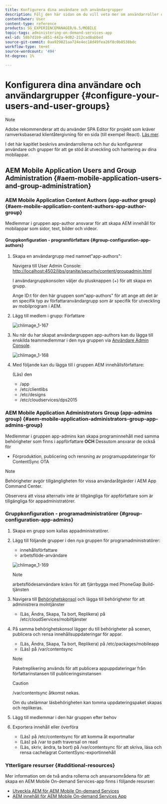 ```yaml
---
title: Konfigurera dina användare och användargrupper
description: Följ den här sidan om du vill veta mer om användarroller och hur du konfigurerar användare och grupper så att de kan hantera redigering och hantering av appen för on-demand-tjänster.
contentOwner: User
content-type: reference
products: SG_EXPERIENCEMANAGER/6.5/MOBILE
topic-tags: administering-on-demand-services-app
exl-id: 58b7d1b9-a851-442a-9d02-212cad8abbed
source-git-commit: 0aa929021aa724e4ec18d49fea26f8c0b0538bdc
workflow-type: tm+mt
source-wordcount: '494'
ht-degree: 1%

---
```


# Konfigurera dina användare och användargrupper {#configure-your-users-and-user-groups}

>[!NOTE]
>
>Adobe rekommenderar att du använder SPA Editor för projekt som kräver ramverksbaserad klientåtergivning för en sida (till exempel React). [Läs mer](/help/sites-developing/spa-overview.md).

I det här kapitlet beskrivs användarrollerna och hur du konfigurerar användare och grupper för att ge stöd åt utveckling och hantering av dina mobilappar.

## AEM Mobile Application Users and Group Administration {#aem-mobile-application-users-and-group-administration}

### AEM Mobile Application Content Authors (app-author group) {#aem-mobile-application-content-authors-app-author-group}

Medlemmar i gruppen app-author ansvarar för att skapa AEM innehåll för mobilappar som sidor, text, bilder och videor.

#### Gruppkonfiguration - programförfattare {#group-configuration-app-authors}

1. Skapa en användargrupp med namnet&quot;app-authors&quot;:

   Navigera till User Admin Console: [http://localhost:4502/libs/granite/security/content/groupadmin.html](http://localhost:4502/libs/granite/security/content/groupadmin.html)

   I användargruppkonsolen väljer du plusknappen (+) för att skapa en grupp.

   Ange ID:t för den här gruppen som&quot;app-authors&quot; för att ange att det är en specifik typ av författaranvändargrupp som är specifik för utveckling av mobilprogram i AEM.

1. Lägg till medlem i grupp: Författare

   ![chlimage_1-167](assets/chlimage_1-167.png)

1. Nu när du har skapat användargruppen app-authors kan du lägga till enskilda teammedlemmar i den nya gruppen via [Användare Admin Console](http://localhost:4502/libs/granite/security/content/useradmin.md).

   ![chlimage_1-168](assets/chlimage_1-168.png)

1. Med följande kan du lägga till i gruppen AEM innehållsförfattare:

   (Läs) den

   * /app
   * /etc/clientlibs
   * /etc/designs
   * /etc/cloudservices/dps2015

### AEM Mobile Application Administrators Group (app-admins group) {#aem-mobile-application-administrators-group-app-admins-group}

Medlemmar i gruppen app-admins kan skapa programinnehåll med samma behörigheter som finns i appförfattare **OCH** Dessutom ansvarar de också för

* Förproduktion, publicering och rensning av programuppdateringar för ContentSync OTA

>[!NOTE]
>
>Behörigheter avgör tillgängligheten för vissa användaråtgärder i AEM App Command Center.
>
>Observera att vissa alternativ inte är tillgängliga för appförfattare som är tillgängliga för appadministratörer.

### Gruppkonfiguration - programadministratörer {#group-configuration-app-admins}

1. Skapa en grupp som kallas appadministratörer.
1. Lägg till följande grupper i den nya gruppen för programadministratörer:

   * innehållsförfattare
   * arbetsflöde-användare

   ![chlimage_1-169](assets/chlimage_1-169.png)

   >[!NOTE]
   >
   >arbetsflödesanvändare krävs för att fjärrbygga med PhoneGap Build-tjänsten

1. Navigera till [Behörighetskonsol](http://localhost:4502/useradmin) och lägga till behörigheter för att administrera molntjänster

   * (Läs, Ändra, Skapa, Ta bort, Replikera) på /etc/cloudServices/mobiltjänster

1. På samma behörighetskonsol lägger du till behörigheter på scenen, publicera och rensa innehållsuppdateringar för appar.

   * (Läs, Ändra, Skapa, Ta bort, Replikera) på /etc/packages/mobileapp
   * (Läs) på /var/contentsync

   >[!NOTE]
   >
   >Paketreplikering används för att publicera appuppdateringar från författarinstansen till publiceringsinstansen

   >[!CAUTION]
   >
   >/var/contentsync åtkomst nekas.
   >
   >Om du utelämnar läsbehörigheten kan tomma uppdateringspaket skapas och replikeras.

1. Lägg till medlemmar i den här gruppen efter behov
1. Exportera innehåll eller överföra

   * (Läs) på /etc/contentsync för att komma åt exportmallar
   * (Läs) på /var to path traversal on read
   * (Läs, skriv, ändra, ta bort) på /var/contentsync för att skriva, läsa och rensa cachelagrat ContentSync-exportinnehåll

### Ytterligare resurser {#additional-resources}

Mer information om de två andra rollerna och ansvarsområdena för att skapa en AEM Mobile On-demand Services-app finns i följande resurser:

* [Utveckla AEM för AEM Mobile On-demand Services](/help/mobile/aem-mobile-on-demand.md)
* [AEM innehåll för AEM Mobile On-demand Services App](/help/mobile/mobile-apps-ondemand.md)
